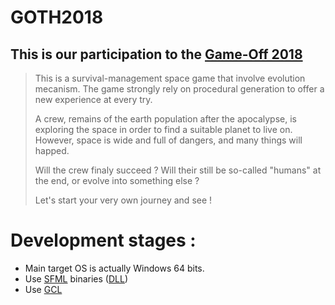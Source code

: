 # GOTH2018

## This is our participation to the [Game-Off 2018](https://itch.io/jam/game-off-2018)

> This is a survival-management space game that involve evolution mecanism.
> The game strongly rely on procedural generation to offer a new experience at every try.
>
> A crew, remains of the earth population after the apocalypse,
> is exploring the space in order to find a suitable planet to live on.
> However, space is wide and full of dangers, and many things will happed.
>
> Will the crew finaly succeed ?
> Will their still be so-called "humans" at the end, or evolve into something else ?
>
> Let's start your very own journey and see !

# Development stages :
- Main target OS is actually Windows 64 bits.
- Use [SFML](https://github.com/SFML/SFML) binaries ([DLL](https://www.sfml-dev.org/files/SFML-2.5.1-windows-vc15-64-bit.zip))
- Use [GCL](https://github.com/GuillaumeDua/GCL_CPP)
